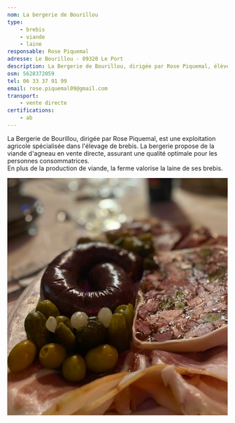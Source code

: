 ```yaml
---
nom: La bergerie de Bourillou
type:
    - brebis
    - viande
    - laine
responsable: Rose Piquemal
adresse: Le Bourillou - 09320 Le Port
description: La Bergerie de Bourillou, dirigée par Rose Piquemal, élève des brebis et propose en vente directe de la viande d'agneau et des produits en laine.
osm: 5628372059
tel: 06 33 37 91 99
email: rose.piquemal09@gmail.com 
transport:
    - vente directe
certifications:
    - ab
---
```

La Bergerie de Bourillou, dirigée par Rose Piquemal, est une exploitation agricole spécialisée dans l'élevage de brebis. La bergerie propose de la viande d'agneau en vente directe, assurant une qualité optimale pour les personnes consommatrices.  
En plus de la production de viande, la ferme valorise la laine de ses brebis.

![La bergerie de Bourillou](./media/bergerie-du-bourillou.jpg)
